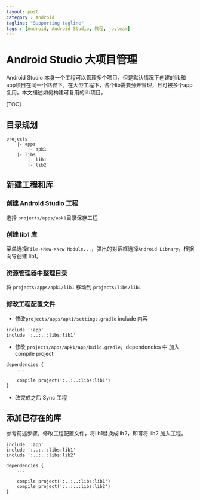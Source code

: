 ```yaml
---
layout: post
category : Android
tagline: "Supporting tagline"
tags : [Android, Android Studio, 教程, joyteam]
---
```




# Android Studio 大项目管理

Android Studio 本身一个工程可以管理多个项目，但是默认情况下创建的lib和app项目在同一个路径下。在大型工程下，各个lib需要分开管理，且可被多个app复用。本文描述如何构建可复用的lib项目。

[TOC]

## 目录规划

```
projects
	|- apps
		|- apk1
	|- libs
		|- lib1
		|- lib2
```



## 新建工程和库

### 创建 Android Studio 工程

选择 `projects/apps/apk1`目录保存工程

### 创建 lib1 库

菜单选择`File->New->New Module...`，弹出的对话框选择`Android Library`，根据向导创建 lib1。

### 资源管理器中整理目录

将 `projects/apps/apk1/lib1` 移动到 `projects/libs/lib1`

### 修改工程配置文件

- 修改`projects/apps/apk1/settings.gradle` include 内容 

```
include ':app'
include ':..:..:libs:lib1'
```

- 修改 `projects/apps/apk1/app/build.gradle`，dependencies 中 加入 compile project

```
dependencies {
    ...

    compile project(':..:..:libs:lib1')
}

```

- 改完成之后 Sync 工程

## 添加已存在的库

参考前述步骤，修改工程配置文件，将lib1替换成lib2，即可将 lib2 加入工程。


```
include ':app'
include ':..:..:libs:lib1'
include ':..:..:libs:lib2'
```


```
dependencies {
    ...

    compile project(':..:..:libs:lib1')
    compile project(':..:..:libs:lib2')
}
```
